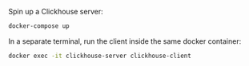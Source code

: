 Spin up a Clickhouse server:

```sh
docker-compose up
```

In a separate terminal, run the client inside the same docker container:

```sh
docker exec -it clickhouse-server clickhouse-client
```
